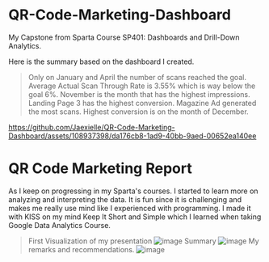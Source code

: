 # QR-Code-Marketing-Dashboard

My Capstone from Sparta Course SP401: Dashboards and Drill-Down Analytics.

Here is the summary based on the dashboard I created.
> Only on January and April the number of scans reached the goal.
> Average Actual Scan Through Rate is 3.55% which is way below the goal 6%.
> November is the month that has the highest impressions.
> Landing Page 3 has the highest conversion.
> Magazine Ad generated the most scans.
> Highest conversion is on the month of December.

https://github.com/Jaexielle/QR-Code-Marketing-Dashboard/assets/108937398/da176cb8-1ad9-40bb-9aed-00652ea140ee


# QR Code Marketing Report 
As I keep on progressing in my Sparta's courses. I started to learn more on analyzing and interpreting the data. It is fun since it is challenging and makes me really use mind like I experienced with programming. I made it with KISS on my mind Keep It Short and Simple which I learned when taking Google Data Analytics Course. 
> First Visualization of my presentation
![image](https://github.com/Jaexielle/QR-Code-Marketing-Dashboard/assets/108937398/6c6ebd9c-7cef-466e-a736-c45cfb84c87e)
> Summary
![image](https://github.com/Jaexielle/QR-Code-Marketing-Dashboard/assets/108937398/047a11aa-6fb0-4b24-9dd3-25957568dc68)
> My remarks and recommendations.
![image](https://github.com/Jaexielle/QR-Code-Marketing-Dashboard/assets/108937398/2f496869-2dc3-4ea0-8a6b-68826db32405)

